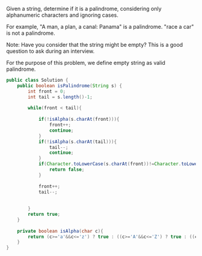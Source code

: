 Given a string, determine if it is a palindrome, considering only alphanumeric characters and ignoring cases.

For example,
"A man, a plan, a canal: Panama" is a palindrome.
"race a car" is not a palindrome.

Note:
Have you consider that the string might be empty? This is a good question to ask during an interview.

For the purpose of this problem, we define empty string as valid palindrome.

```java
public class Solution {
    public boolean isPalindrome(String s) {
        int front = 0;
        int tail = s.length()-1;
        
        while(front < tail){
            
            if(!isAlpha(s.charAt(front))){
                front++;
                continue;
            }
            if(!isAlpha(s.charAt(tail))){
                tail--;
                continue;
            }
            if(Character.toLowerCase(s.charAt(front))!=Character.toLowerCase(s.charAt(tail))){
                return false;
            }
            
            front++;
            tail--;
            
            
        }
        return true;
    }
    
    private boolean isAlpha(char c){
        return (c>='a'&&c<='z') ? true : ((c>='A'&&c<='Z') ? true : ((c>='0'&&c<='9') ? true : false));
    }
}

```